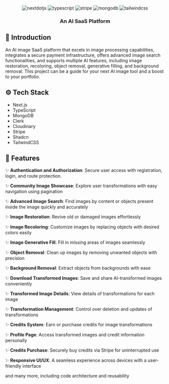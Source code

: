 <div align="center">
  <br />
    <!-- <a href="" target="_blank">
      <img src="https://github.com/sujatagunale/EasyRead/assets/151519281/daf9e91b-6342-4e9a-9361-8dc2bd01ce64" alt="Project Banner">
    </a> -->
  <br />

  <div>
    <img src="https://img.shields.io/badge/-Next_JS-black?style=for-the-badge&logoColor=white&logo=nextdotjs&color=000000" alt="nextdotjs" />
    <img src="https://img.shields.io/badge/-TypeScript-black?style=for-the-badge&logoColor=white&logo=typescript&color=3178C6" alt="typescript" />
    <img src="https://img.shields.io/badge/-Stripe-black?style=for-the-badge&logoColor=white&logo=stripe&color=008CDD" alt="stripe" />
    <img src="https://img.shields.io/badge/-MongoDB-black?style=for-the-badge&logoColor=white&logo=mongodb&color=47A248" alt="mongodb" />
    <img src="https://img.shields.io/badge/-Tailwind_CSS-black?style=for-the-badge&logoColor=white&logo=tailwindcss&color=06B6D4" alt="tailwindcss" />
  </div>

  <h3 align="center">An AI SaaS Platform</h3>

   <div align="center">
     <!-- Build this project step by step with our detailed tutorial on <a href="https://www.youtube.com/@javascriptmastery/videos" target="_blank"><b>JavaScript Mastery</b></a> YouTube. Join the JSM family! -->
    </div>
</div>

## <a name="introduction">🤖 Introduction</a>

An AI image SaaS platform that excels in image processing capabilities, integrates a secure payment infrastructure, offers advanced image search functionalities, and supports multiple AI features, including image restoration, recoloring, object removal, generative filling, and background removal. This project can be a guide for your next AI image tool and a boost to your portfolio.

<!-- If you're getting started and need assistance or face any bugs, join our active Discord community with over 27k+ members. It's a place where people help each other out.

<a href="https://discord.com/invite/n6EdbFJ" target="_blank"><img src="https://github.com/sujatagunale/EasyRead/assets/151519281/618f4872-1e10-42da-8213-1d69e486d02e" /></a> -->

## <a name="tech-stack">⚙️ Tech Stack</a>

- Next.js
- TypeScript
- MongoDB
- Clerk
- Cloudinary
- Stripe
- Shadcn
- TailwindCSS

## <a name="features">🔋 Features</a>

✨ **Authentication and Authorization**: Secure user access with registration, login, and route protection.

✨ **Community Image Showcase**: Explore user transformations with easy navigation using pagination

✨ **Advanced Image Search**: Find images by content or objects present inside the image quickly and accurately

✨ **Image Restoration**: Revive old or damaged images effortlessly

✨ **Image Recoloring**: Customize images by replacing objects with desired colors easily

✨ **Image Generative Fill**: Fill in missing areas of images seamlessly

✨ **Object Removal**: Clean up images by removing unwanted objects with precision

✨ **Background Removal**: Extract objects from backgrounds with ease

✨ **Download Transformed Images**: Save and share AI-transformed images conveniently

✨ **Transformed Image Details**: View details of transformations for each image

✨ **Transformation Management**: Control over deletion and updates of transformations

✨ **Credits System**: Earn or purchase credits for image transformations

✨ **Profile Page**: Access transformed images and credit information personally

✨ **Credits Purchase**: Securely buy credits via Stripe for uninterrupted use

✨ **Responsive UI/UX**: A seamless experience across devices with a user-friendly interface

and many more, including code architecture and reusability
